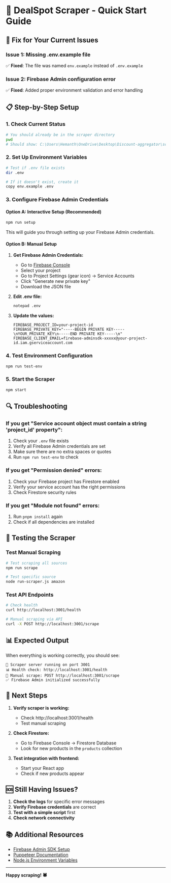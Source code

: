 # 🚀 DealSpot Scraper - Quick Start Guide

## 🔧 **Fix for Your Current Issues**

### Issue 1: Missing .env.example file
✅ **Fixed**: The file was named `env.example` instead of `.env.example`

### Issue 2: Firebase Admin configuration error
✅ **Fixed**: Added proper environment validation and error handling

## 📋 **Step-by-Step Setup**

### 1. **Check Current Status**
```bash
# You should already be in the scraper directory
pwd
# Should show: C:\Users\Hemanth\OneDrive\Desktop\Discount-aggregator\scraper
```

### 2. **Set Up Environment Variables**
```bash
# Test if .env file exists
dir .env

# If it doesn't exist, create it
copy env.example .env
```

### 3. **Configure Firebase Admin Credentials**

#### Option A: Interactive Setup (Recommended)
```bash
npm run setup
```
This will guide you through setting up your Firebase Admin credentials.

#### Option B: Manual Setup
1. **Get Firebase Admin Credentials:**
   - Go to [Firebase Console](https://console.firebase.google.com/)
   - Select your project
   - Go to Project Settings (gear icon) → Service Accounts
   - Click "Generate new private key"
   - Download the JSON file

2. **Edit .env file:**
   ```bash
   notepad .env
   ```
   
3. **Update the values:**
   ```env
   FIREBASE_PROJECT_ID=your-project-id
   FIREBASE_PRIVATE_KEY="-----BEGIN PRIVATE KEY-----\nYOUR_PRIVATE_KEY\n-----END PRIVATE KEY-----\n"
   FIREBASE_CLIENT_EMAIL=firebase-adminsdk-xxxxx@your-project-id.iam.gserviceaccount.com
   ```

### 4. **Test Environment Configuration**
```bash
npm run test-env
```

### 5. **Start the Scraper**
```bash
npm start
```

## 🔍 **Troubleshooting**

### If you get "Service account object must contain a string 'project_id' property":
1. Check your `.env` file exists
2. Verify all Firebase Admin credentials are set
3. Make sure there are no extra spaces or quotes
4. Run `npm run test-env` to check

### If you get "Permission denied" errors:
1. Check your Firebase project has Firestore enabled
2. Verify your service account has the right permissions
3. Check Firestore security rules

### If you get "Module not found" errors:
1. Run `pnpm install` again
2. Check if all dependencies are installed

## 🧪 **Testing the Scraper**

### Test Manual Scraping
```bash
# Test scraping all sources
npm run scrape

# Test specific source
node run-scraper.js amazon
```

### Test API Endpoints
```bash
# Check health
curl http://localhost:3001/health

# Manual scraping via API
curl -X POST http://localhost:3001/scrape
```

## 📊 **Expected Output**

When everything is working correctly, you should see:
```
🚀 Scraper server running on port 3001
📊 Health check: http://localhost:3001/health
🔧 Manual scrape: POST http://localhost:3001/scrape
✅ Firebase Admin initialized successfully
```

## 🎯 **Next Steps**

1. **Verify scraper is working:**
   - Check http://localhost:3001/health
   - Test manual scraping

2. **Check Firestore:**
   - Go to Firebase Console → Firestore Database
   - Look for new products in the `products` collection

3. **Test integration with frontend:**
   - Start your React app
   - Check if new products appear

## 🆘 **Still Having Issues?**

1. **Check the logs** for specific error messages
2. **Verify Firebase credentials** are correct
3. **Test with a simple script** first
4. **Check network connectivity**

## 📚 **Additional Resources**

- [Firebase Admin SDK Setup](https://firebase.google.com/docs/admin/setup)
- [Puppeteer Documentation](https://pptr.dev/)
- [Node.js Environment Variables](https://nodejs.org/en/learn/command-line/how-to-read-environment-variables-from-nodejs)

---

**Happy scraping! 🕷️**
